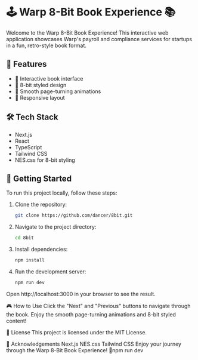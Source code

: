 # 🕹️ Warp 8-Bit Book Experience 📚

Welcome to the Warp 8-Bit Book Experience! This interactive web application showcases Warp's payroll and compliance services for startups in a fun, retro-style book format.

## 🚀 Features

- 📖 Interactive book interface
- 🎨 8-bit styled design
- 🔄 Smooth page-turning animations
- 📱 Responsive layout

## 🛠️ Tech Stack

- Next.js
- React
- TypeScript
- Tailwind CSS
- NES.css for 8-bit styling

## 🏁 Getting Started

To run this project locally, follow these steps:

1. Clone the repository:
   ```bash
   git clone https://github.com/dancer/8bit.git


2. Navigate to the project directory:
    ```bash
    cd 8bit

3. Install dependencies:
    ```bash
    npm install

4. Run the development server:
    ```bash
    npm run dev

Open http://localhost:3000 in your browser to see the result.

🎮 How to Use
Click the "Next" and "Previous" buttons to navigate through the book.
Enjoy the smooth page-turning animations and 8-bit styled content!

📜 License
This project is licensed under the MIT License.

🙏 Acknowledgements
Next.js
NES.css
Tailwind CSS
Enjoy your journey through the Warp 8-Bit Book Experience! 🎉npm run dev

